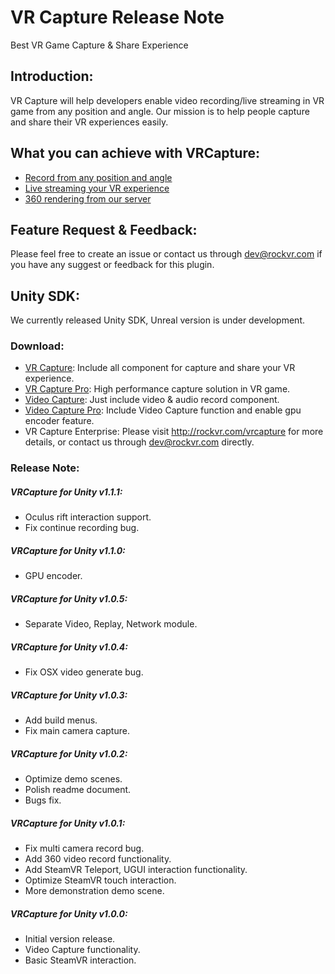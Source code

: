 # VR Capture Release Note
Best VR Game Capture &amp; Share Experience

## Introduction:
VR Capture will help developers enable video recording/live streaming in VR game from any position and angle. Our mission is to help people capture and share their VR experiences easily.

## What you can achieve with VRCapture:
* [Record from any position and angle](https://www.youtube.com/watch?v=0iMXyLf40Ds)
* [Live streaming your VR experience](https://www.youtube.com/watch?v=Zido-Tnzhqs)
* [360 rendering from our server](https://www.youtube.com/watch?v=zzmbQpkgpFc)

## Feature Request & Feedback:
Please feel free to create an issue or contact us through dev@rockvr.com if you have any suggest or feedback for this plugin.

## Unity SDK:
We currently released Unity SDK, Unreal version is under development.

### Download:
* [VR Capture](https://www.assetstore.unity3d.com/en/#!/content/75654): Include all component for capture and share your VR experience.
* [VR Capture Pro](https://www.assetstore.unity3d.com/#!/content/96007): High performance capture solution in VR game.
* [Video Capture](https://www.assetstore.unity3d.com/en/#!/content/75653): Just include video & audio record component.
* [Video Capture Pro](https://www.assetstore.unity3d.com/#!/content/93396): Include Video Capture function and enable gpu encoder feature.
* VR Capture Enterprise: Please visit http://rockvr.com/vrcapture for more details, or contact us through dev@rockvr.com directly.

### Release Note:
##### VRCapture for Unity v1.1.1:
* Oculus rift interaction support.
* Fix continue recording bug.

##### VRCapture for Unity v1.1.0:
* GPU encoder.

##### VRCapture for Unity v1.0.5:
* Separate Video, Replay, Network module.

##### VRCapture for Unity v1.0.4:
* Fix OSX video generate bug.

##### VRCapture for Unity v1.0.3:
* Add build menus.
* Fix main camera capture.

##### VRCapture for Unity v1.0.2:
* Optimize demo scenes.
* Polish readme document.
* Bugs fix.

##### VRCapture for Unity v1.0.1:
* Fix multi camera record bug.
* Add 360 video record functionality.
* Add SteamVR Teleport, UGUI interaction functionality.
* Optimize SteamVR touch interaction.
* More demonstration demo scene.

##### VRCapture for Unity v1.0.0:
* Initial version release.
* Video Capture functionality.
* Basic SteamVR interaction.
